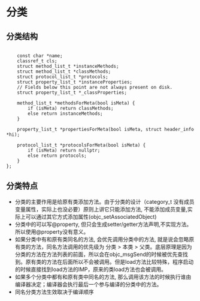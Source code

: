 #  分类

## 分类结构

```truct category_t {

    const char *name;
    classref_t cls;
    struct method_list_t *instanceMethods;
    struct method_list_t *classMethods;
    struct protocol_list_t *protocols;
    struct property_list_t *instanceProperties;
    // Fields below this point are not always present on disk.
    struct property_list_t *_classProperties;

    method_list_t *methodsForMeta(bool isMeta) {
        if (isMeta) return classMethods;
        else return instanceMethods;
    }

    property_list_t *propertiesForMeta(bool isMeta, struct header_info *hi);
    
    protocol_list_t *protocolsForMeta(bool isMeta) {
        if (isMeta) return nullptr;
        else return protocols;
    }
};
```

## 分类特点
- 分类的主要作用是给原有类添加方法。由于分类的设计（category_t 没有成员变量属性，实际上也没必要）原则上讲它只能添加方法, 不能添加成员变量,实际上可以通过其它方式添加属性(objc_setAssociatedObject)
- 分类中的可以写@property, 但只会生成setter/getter方法声明,不实现方法。所以使用@property没有意义。
- 如果分类中有和原有类同名的方法, 会优先调用分类中的方法, 就是说会忽略原有类的方法，同名方法调用的优先级为 分类 > 本类 > 父类。底层原理是因为分类的方法在方法列表的前面，所以会在objc_msgSend的时候被优先查找到。原有类的方法在后面所以不会被调用。但是load方法比较特殊，程序启动的时候直接找到load方法的IMP，原来的类load方法也会被调用。
- 如果多个分类中都有和原有类中同名的方法, 那么调用该方法的时候执行谁由编译器决定；编译器会执行最后一个参与编译的分类中的方法。
- 同名分类方法生效取决于编译顺序

